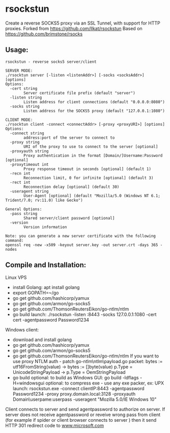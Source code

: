 rsockstun
======

Create a reverse SOCKS5 proxy via an SSL Tunnel, with support for HTTP proxies.
Forked from https://github.com/llkat/rsockstun
Based on https://github.com/brimstone/rsocks

Usage:
------
```
rsockstun - reverse socks5 server/client

SERVER MODE:
./rsocktun server [-listen <listenAddr>] [-socks <socksAddr>] [options]
Options:
  -cert string
    	Server certificate file prefix (default "server")
  -listen string
    	Listen address for client connections (default "0.0.0.0:8080")
  -socks string
    	Listen address for the SOCKS5 proxy (default "127.0.0.1:1080")

CLIENT MODE:
./rsocktun client -connect <connectAddr> [-proxy <proxyURI>] [options]
Options:
  -connect string
    	address:port of the server to connect to
  -proxy string
    	URI of the proxy to use to connect to the server [optional]
  -proxyauth string
    	Proxy authentication in the format [Domain/]Username:Password [optional]
  -proxytimeout int
    	Proxy response timeout in seconds [optional] (default 1)
  -recn int
    	Reconnection limit, 0 for infinite [optional] (default 3)
  -rect int
    	Reconnection delay [optional] (default 30)
  -useragent string
    	User-Agent [optional] (default "Mozilla/5.0 (Windows NT 6.1; Trident/7.0; rv:11.0) like Gecko")

General Options:
  -pass string
    	Shared server/client password [optional]
  -version
    	Version information

Note: you can generate a new server certificate with the following command:
openssl req -new -x509 -keyout server.key -out server.crt -days 365 -nodes

 ```

## Compile and Installation:

Linux VPS
- install Golang: apt install golang
- export GOPATH=~/go
- go get github.com/hashicorp/yamux
- go get github.com/armon/go-socks5
- go get github.com/ThomsonReutersEikon/go-ntlm/ntlm
- go build
launch:
./rsockstun -listen :8443 -socks 127.0.0.1:1080 -cert cert -agentpassword Password1234

Windows client:
- download and install golang
- go get github.com/hashicorp/yamux
- go get github.com/armon/go-socks5
- go get github.com/ThomsonReutersEikon/go-ntlm/ntlm
If you want to use proxy NTLM auth - patch go-ntlm\ntlm\payload.go packet:
	bytes := utf16FromString(value) -> bytes := []byte(value)
	p.Type = UnicodeStringPayload   -> p.Type = OemStringPayload
- go build
optional: to build as Windows GUI: go build -ldflags -H=windowsgui
optional: to compress exe - use any exe packer, ex: UPX
launch:
rsockstun.exe -connect clientIP:8443 -agentpassword Password1234 -proxy proxy.domain.local:3128 -proxyauth Domain\userpame:userpass -useragent "Mozilla 5.0/IE Windows 10"

Client connects to server and send agentpassword to authorize on server. If server does not receive agentpassword or reveive wrong pass from client (for example if spider or client browser connects to server ) then it send HTTP 301 redirect code to www.microsoft.com
